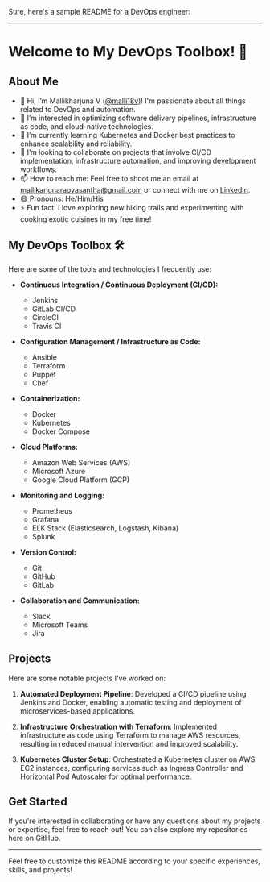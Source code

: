 Sure, here's a sample README for a DevOps engineer:

---

# Welcome to My DevOps Toolbox! 👋

## About Me
- 👋 Hi, I’m Mallikharjuna V ([@malli18v](https://github.com/malli18v))! I'm passionate about all things related to DevOps and automation.
- 👀 I’m interested in optimizing software delivery pipelines, infrastructure as code, and cloud-native technologies.
- 🌱 I’m currently learning Kubernetes and Docker best practices to enhance scalability and reliability.
- 💞️ I’m looking to collaborate on projects that involve CI/CD implementation, infrastructure automation, and improving development workflows.
- 📫 How to reach me: Feel free to shoot me an email at [mallikarjunaraovasantha@gmail.com](mailto:your.email@example.com) or connect with me on [LinkedIn](https://www.linkedin.com/in/malli18v/).
- 😄 Pronouns: He/Him/His
- ⚡ Fun fact: I love exploring new hiking trails and experimenting with cooking exotic cuisines in my free time!

## My DevOps Toolbox 🛠️
Here are some of the tools and technologies I frequently use:

- **Continuous Integration / Continuous Deployment (CI/CD):**
  - Jenkins
  - GitLab CI/CD
  - CircleCI
  - Travis CI

- **Configuration Management / Infrastructure as Code:**
  - Ansible
  - Terraform
  - Puppet
  - Chef

- **Containerization:**
  - Docker
  - Kubernetes
  - Docker Compose

- **Cloud Platforms:**
  - Amazon Web Services (AWS)
  - Microsoft Azure
  - Google Cloud Platform (GCP)

- **Monitoring and Logging:**
  - Prometheus
  - Grafana
  - ELK Stack (Elasticsearch, Logstash, Kibana)
  - Splunk

- **Version Control:**
  - Git
  - GitHub
  - GitLab

- **Collaboration and Communication:**
  - Slack
  - Microsoft Teams
  - Jira

## Projects
Here are some notable projects I've worked on:

1. **Automated Deployment Pipeline**: Developed a CI/CD pipeline using Jenkins and Docker, enabling automatic testing and deployment of microservices-based applications.
   
2. **Infrastructure Orchestration with Terraform**: Implemented infrastructure as code using Terraform to manage AWS resources, resulting in reduced manual intervention and improved scalability.
   
3. **Kubernetes Cluster Setup**: Orchestrated a Kubernetes cluster on AWS EC2 instances, configuring services such as Ingress Controller and Horizontal Pod Autoscaler for optimal performance.

## Get Started
If you're interested in collaborating or have any questions about my projects or expertise, feel free to reach out! You can also explore my repositories here on GitHub.

---

Feel free to customize this README according to your specific experiences, skills, and projects!

<!---
malli18v/malli18v is a ✨ special ✨ repository because its `README.md` (this file) appears on your GitHub profile.
You can click the Preview link to take a look at your changes.
--->
